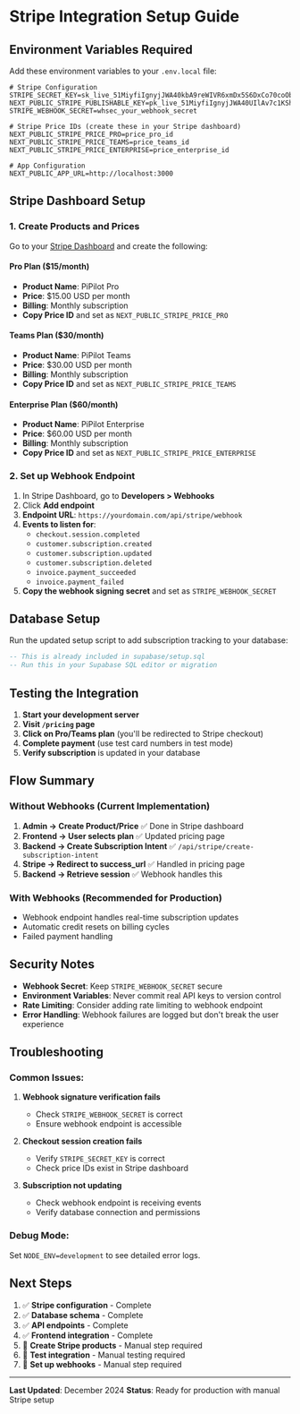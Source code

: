 # Stripe Integration Setup Guide

## Environment Variables Required

Add these environment variables to your `.env.local` file:

```env
# Stripe Configuration
STRIPE_SECRET_KEY=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
NEXT_PUBLIC_STRIPE_PUBLISHABLE_KEY=pk_live_51MiyfiIgnyjJWA40UIlAv7c1KShr87YpPFwXNpEz3jkY2nFKxnfO3Tqj4iWOtX273kuU32RdHXwmUkaN8KZ5nZYz003NuUhqRs
STRIPE_WEBHOOK_SECRET=whsec_your_webhook_secret

# Stripe Price IDs (create these in your Stripe dashboard)
NEXT_PUBLIC_STRIPE_PRICE_PRO=price_pro_id
NEXT_PUBLIC_STRIPE_PRICE_TEAMS=price_teams_id
NEXT_PUBLIC_STRIPE_PRICE_ENTERPRISE=price_enterprise_id

# App Configuration
NEXT_PUBLIC_APP_URL=http://localhost:3000
```

## Stripe Dashboard Setup

### 1. Create Products and Prices

Go to your [Stripe Dashboard](https://dashboard.stripe.com/) and create the following:

#### Pro Plan ($15/month)
- **Product Name**: PiPilot Pro
- **Price**: $15.00 USD per month
- **Billing**: Monthly subscription
- **Copy Price ID** and set as `NEXT_PUBLIC_STRIPE_PRICE_PRO`

#### Teams Plan ($30/month)
- **Product Name**: PiPilot Teams
- **Price**: $30.00 USD per month
- **Billing**: Monthly subscription
- **Copy Price ID** and set as `NEXT_PUBLIC_STRIPE_PRICE_TEAMS`

#### Enterprise Plan ($60/month)
- **Product Name**: PiPilot Enterprise
- **Price**: $60.00 USD per month
- **Billing**: Monthly subscription
- **Copy Price ID** and set as `NEXT_PUBLIC_STRIPE_PRICE_ENTERPRISE`

### 2. Set up Webhook Endpoint

1. In Stripe Dashboard, go to **Developers > Webhooks**
2. Click **Add endpoint**
3. **Endpoint URL**: `https://yourdomain.com/api/stripe/webhook`
4. **Events to listen for**:
   - `checkout.session.completed`
   - `customer.subscription.created`
   - `customer.subscription.updated`
   - `customer.subscription.deleted`
   - `invoice.payment_succeeded`
   - `invoice.payment_failed`
5. **Copy the webhook signing secret** and set as `STRIPE_WEBHOOK_SECRET`

## Database Setup

Run the updated setup script to add subscription tracking to your database:

```sql
-- This is already included in supabase/setup.sql
-- Run this in your Supabase SQL editor or migration
```

## Testing the Integration

1. **Start your development server**
2. **Visit `/pricing` page**
3. **Click on Pro/Teams plan** (you'll be redirected to Stripe checkout)
4. **Complete payment** (use test card numbers in test mode)
5. **Verify subscription** is updated in your database

## Flow Summary

### Without Webhooks (Current Implementation)
1. **Admin → Create Product/Price** ✅ Done in Stripe dashboard
2. **Frontend → User selects plan** ✅ Updated pricing page
3. **Backend → Create Subscription Intent** ✅ `/api/stripe/create-subscription-intent`
4. **Stripe → Redirect to success_url** ✅ Handled in pricing page
5. **Backend → Retrieve session** ✅ Webhook handles this

### With Webhooks (Recommended for Production)
- Webhook endpoint handles real-time subscription updates
- Automatic credit resets on billing cycles
- Failed payment handling

## Security Notes

- **Webhook Secret**: Keep `STRIPE_WEBHOOK_SECRET` secure
- **Environment Variables**: Never commit real API keys to version control
- **Rate Limiting**: Consider adding rate limiting to webhook endpoint
- **Error Handling**: Webhook failures are logged but don't break the user experience

## Troubleshooting

### Common Issues:

1. **Webhook signature verification fails**
   - Check `STRIPE_WEBHOOK_SECRET` is correct
   - Ensure webhook endpoint is accessible

2. **Checkout session creation fails**
   - Verify `STRIPE_SECRET_KEY` is correct
   - Check price IDs exist in Stripe dashboard

3. **Subscription not updating**
   - Check webhook endpoint is receiving events
   - Verify database connection and permissions

### Debug Mode:

Set `NODE_ENV=development` to see detailed error logs.

## Next Steps

1. ✅ **Stripe configuration** - Complete
2. ✅ **Database schema** - Complete
3. ✅ **API endpoints** - Complete
4. ✅ **Frontend integration** - Complete
5. 🔄 **Create Stripe products** - Manual step required
6. 🔄 **Test integration** - Manual testing required
7. 🔄 **Set up webhooks** - Manual step required

---

**Last Updated**: December 2024
**Status**: Ready for production with manual Stripe setup

